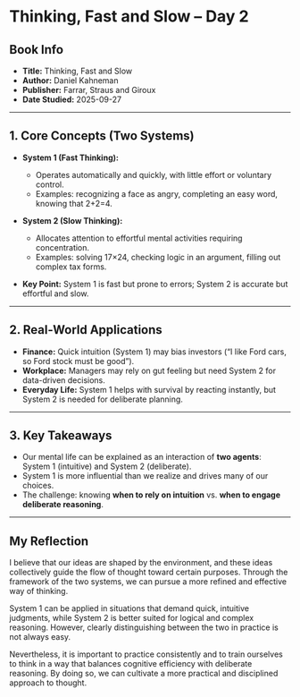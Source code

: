 # Thinking, Fast and Slow – Day 2

## Book Info
- **Title:** Thinking, Fast and Slow  
- **Author:** Daniel Kahneman  
- **Publisher:** Farrar, Straus and Giroux  
- **Date Studied:** 2025-09-27  

---

## 1. Core Concepts (Two Systems)  
- **System 1 (Fast Thinking):**  
  - Operates automatically and quickly, with little effort or voluntary control.  
  - Examples: recognizing a face as angry, completing an easy word, knowing that 2+2=4.  

- **System 2 (Slow Thinking):**  
  - Allocates attention to effortful mental activities requiring concentration.  
  - Examples: solving 17×24, checking logic in an argument, filling out complex tax forms.  

- **Key Point:** System 1 is fast but prone to errors; System 2 is accurate but effortful and slow.  

---

## 2. Real-World Applications  
- **Finance:** Quick intuition (System 1) may bias investors (“I like Ford cars, so Ford stock must be good”).  
- **Workplace:** Managers may rely on gut feeling but need System 2 for data-driven decisions.  
- **Everyday Life:** System 1 helps with survival by reacting instantly, but System 2 is needed for deliberate planning.  

---

## 3. Key Takeaways  
- Our mental life can be explained as an interaction of **two agents**: System 1 (intuitive) and System 2 (deliberate).  
- System 1 is more influential than we realize and drives many of our choices.  
- The challenge: knowing **when to rely on intuition** vs. **when to engage deliberate reasoning**.  

---

## My Reflection  
I believe that our ideas are shaped by the environment, and these ideas collectively guide the flow of thought toward certain purposes. Through the framework of the two systems, we can pursue a more refined and effective way of thinking.  

System 1 can be applied in situations that demand quick, intuitive judgments, while System 2 is better suited for logical and complex reasoning. However, clearly distinguishing between the two in practice is not always easy.  

Nevertheless, it is important to practice consistently and to train ourselves to think in a way that balances cognitive efficiency with deliberate reasoning. By doing so, we can cultivate a more practical and disciplined approach to thought.  
